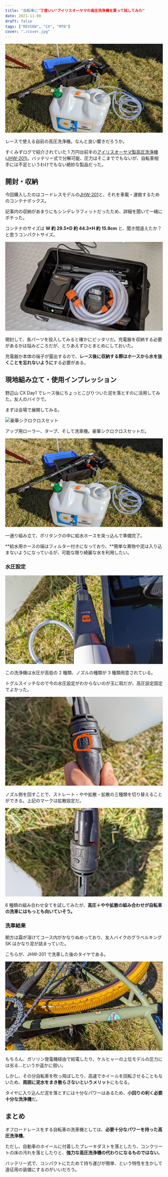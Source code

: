 ```yaml
---
title: "自転車に"丁度いい"アイリスオーヤマの高圧洗浄機を買って試してみた"
date: 2021-11-08
draft: false
tags: ["REVIEW", "CX", "MTB"]
cover: "./cover.jpg"
---
```


![会場で展開するにもコンパクトだ](./eyecatch.jpg)

レースで使える自前の高圧洗浄機。なんと良い響きだろうか。

すくみずログで紹介されていた 1 万円台前半の[アイリスオーヤマ製高圧洗浄機(JHW-201)](https://amzn.to/3FpM7mR)。バッテリー式で分解可能、圧力はそこまででもないが、自転車相手には不足というわけでもない絶妙な製品だった。

<LinkBox url="https://skmzlog.com/10-17-2021-gojo-cx/" />

## 開封・収納

今回購入したのはコードレスモデルの[JHW-201](https://amzn.to/3FpM7mR)と、それを車載・運搬するためのコンテナボックス。

<LinkBox url="https://www.amazon.co.jp/gp/product/B08481Z7H1/" isAmazonLink />

<LinkBox url="https://www.amazon.co.jp/gp/product/B00IMR177S/" isAmazonLink />

記事内の収納があまりにもシンデレラフィットだったため、詳細を聞いて一緒にポチった。

コンテナのサイズは **W 約 29.5×D 約 44.3×H 約 15.9cm** と、聞き間違えたか？と思うコンパクトサイズ。

![シンデレラフィットのコンテナ](./fit.jpg)

開封して、各パーツを投入してみると確かにピッタリだ。充電器を収納する必要があるかは悩みどころだが、とりあえずひとまとめにしておいた。

充電器か本体の端子が露出するので、**レース後に収納する際はホースから水を抜くことを忘れないように**する必要がある。

## 現地組み立て・使用インプレッション

野辺山 CX Day1 でレース後にちょっとこびりついた泥を落とすのに活用してみた。友人のバイクで。

<LinkBox url="https://blog.gensobunya.net/post/2021/11/2021_jcx_nobeyama/" />

まずは会場で展開してみる。

![豪華シクロクロスセット](./cyclocross_set.jpg)

アップ用ローラー、タープ、そして洗車機。豪華シクロクロスセットだ。

![タンクにフィルター付き給水ホースを入れる](./eyecatch.jpg)

一通り組み立て、ポリタンクの中に給水ホースを突っ込んで準備完了。

**給水用ホースの端はフィルター付きになっており、**簡単な異物や泥は入り込まないようになっているが、可能な限り綺麗な水を利用したい。

### 水圧設定

![水圧スイッチ](./switch.jpg)

この洗浄機は水圧が高低の 2 種類、ノズルの種類が 3 種類用意されている。

トグルスイッチなので今の水圧設定がわからないのが玉に瑕だが、高圧設定固定でよかった。

![ノズル](./mark.jpg)

ノズル側を回すことで、ストレート・やや拡散・拡散の三種類を切り替えることができる。上記のマークは拡散設定だ。

![ちょっと拡散がタイヤにちょうどいい](./best_mark.jpg)

6 種類の組み合わせ全てを試してみたが、**高圧＋やや拡散の組み合わせが自転車の洗車にはもっとも向いていそう。**

### 洗車結果

朝方は霜が溶けてコース内がかなりぬめっており、友人バイクのグラベルキング SK はかなり泥が詰まっていた。

こちらが、JHW-201 で洗車した後のタイヤである。

![洗車後](./cleaned.jpg)

もちろん、ガソリン発電機経由で給電したり、ケルヒャーの上位モデルの圧力には劣る…というか遥かに弱い。

しかし、その分自転車を吹っ飛ばしたり、高速でホイールを回転させることもないため、**周囲に泥水をまき散らさないというメリット**にもなる。

タイヤに入り込んだ泥を落とすには十分なパワーはあるため、**小回りの利く必要十分な洗浄機**だ。

## まとめ

オフロードレースをする自転車の洗車機としては、**必要十分なパワーを持った高圧洗浄機**。

ただし、自動車のホイールに付着したブレーキダストを落としたり、コンクリートの床の汚れを落としたりと、**強力な高圧洗浄機の代わりになるものではない**。

バッテリー式で、コンパクトにたためて持ち運びが簡単、という特性を生かして遠征用の装備にするのがいいだろう。

<LinkBox url="https://www.amazon.co.jp/gp/product/B08481Z7H1/" isAmazonLink />
